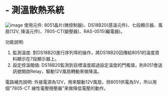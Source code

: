# - 測溫散熱系統
![image](https://github.com/g91358677462/-/blob/main/assets/%E6%B8%AC%E6%BA%AB%E6%95%A3%E7%86%B1%E7%B3%BB%E7%B5%B1%E4%BD%9C%E5%93%81%E5%9C%96.png)
使用元件: 8051晶片(微控制器)、DS18B20(感溫元件)、七段顯示器、風扇(12V, 降溫元件)、7805-CT(變壓器)、RAS-0515(繼電器)。 

功能說明: 
1. 監測溫度: 對DS18B20進行序列埠的操作，將DS18B20回傳給8051的溫度資料顯示在7段顯示器上。 
2. 設定控溫閥值: DS18B20監測到目標溫度超過設定溫度的門檻值，則8051會送訊號開啟Relay，驅動12V風扇轉動來做降溫。 

電路補充說明: 外接電源為12V，用來驅動12V風扇，但8051供電為5V，所以用個"7805-CT 線性電壓穩壓器"來做降低電壓的動作。
